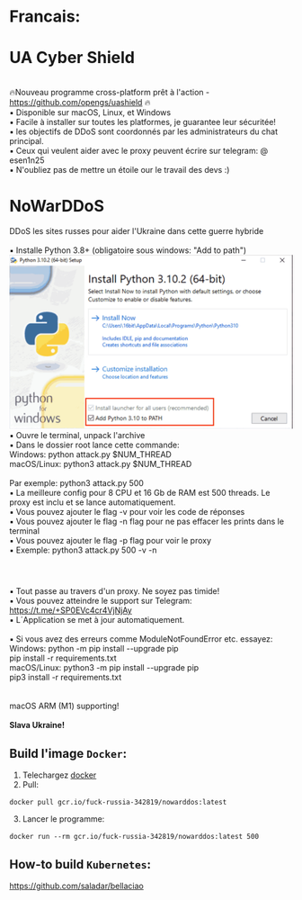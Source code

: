 # <b1>Francais:</b1>

# UA Cyber Shield

<br />🔥Nouveau programme cross-platform prêt à l'action - https://github.com/opengs/uashield 🔥
<br /> ▪ Disponible sur macOS, Linux, et Windows
<br /> ▪ Facile à installer sur toutes les platformes, je guarantee leur sécuritée!
<br /> ▪ les objectifs de DDoS sont coordonnés par les administrateurs du chat principal.
<br /> ▪ Ceux qui veulent aider avec le proxy peuvent écrire sur telegram: @ esen1n25
<br /> ▪ N'oubliez pas de mettre un étoile our le travail des devs :)

# NoWarDDoS

DDoS les sites russes pour aider l'Ukraine dans cette guerre hybride
<br />
<br />▪ Installe Python 3.8+ (obligatoire sous windows: "Add to path")
![Python setup in Windows](images/windows-python-install.png)
<br />▪ Ouvre le terminal, unpack l'archive
<br />▪ Dans le dossier root lance cette commande:
<br /> Windows: python attack.py $NUM_THREAD
<br /> macOS/Linux: python3 attack.py $NUM_THREAD
<br />
<br /> Par exemple: python3 attack.py 500
<br />▪ La meilleure config pour 8 CPU et 16 Gb de RAM est 500 threads. Le proxy est inclu et se lance automatiquement.
<br />▪ Vous pouvez ajouter le flag -v pour voir les code de réponses
<br />▪ Vous pouvez ajouter le flag -n flag pour ne pas effacer les prints dans le terminal
<br />▪ Vous pouvez ajouter le flag -p flag pour voir le proxy
<br />▪ Exemple: python3 attack.py 500 -v -n
<br />

#

<br />▪ Tout passe au travers d'un proxy. Ne soyez pas timide!
<br />▪ Vous pouvez atteindre le support sur Telegram: https://t.me/+SP0EVc4cr4VjNjAy
<br />▪ L´Application se met à jour automatiquement.
<br />
<br />▪ Si vous avez des erreurs comme ModuleNotFoundError etc. essayez:
<br /> Windows: python -m pip install --upgrade pip
<br /> pip install -r requirements.txt
<br /> macOS/Linux: python3 -m pip install --upgrade pip
<br /> pip3 install -r requirements.txt
<br />
<br />
<br /> macOS ARM (M1) supporting!
<br />
<br />**Slava Ukraine!**

## Build l'image `Docker`:

1. Telechargez [docker](https://www.docker.com/)
2. Pull:

```shell
docker pull gcr.io/fuck-russia-342819/nowarddos:latest
```

3. Lancer le programme:

```shell
docker run --rm gcr.io/fuck-russia-342819/nowarddos:latest 500
```

## How-to build `Kubernetes`:

https://github.com/saladar/bellaciao
